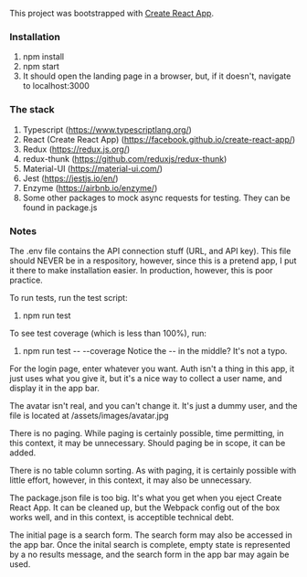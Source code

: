This project was bootstrapped with [Create React App](https://github.com/facebook/create-react-app).

### Installation

1. npm install
2. npm start
3. It should open the landing page in a browser, but, if it doesn't, navigate to localhost:3000

### The stack

1. Typescript (https://www.typescriptlang.org/)
2. React (Create React App) (https://facebook.github.io/create-react-app/)
3. Redux (https://redux.js.org/)
4. redux-thunk (https://github.com/reduxjs/redux-thunk)
5. Material-UI (https://material-ui.com/)
6. Jest (https://jestjs.io/en/)
7. Enzyme (https://airbnb.io/enzyme/)
8. Some other packages to mock async requests for testing. They can be found in package.js

### Notes

The .env file contains the API connection stuff (URL, and API key).
This file should NEVER be in a respository, however, since this is a pretend app, I put it there to make installation easier.
In production, however, this is poor practice.

To run tests, run the test script:
1. npm run test

To see test coverage (which is less than 100%), run:
1. npm run test -- --coverage
Notice the -- in the middle? It's not a typo.

For the login page, enter whatever you want.
Auth isn't a thing in this app, it just uses what you give it, but it's a nice way to collect a user name, and display it in the app bar.

The avatar isn't real, and you can't change it.
It's just a dummy user, and the file is located at /assets/images/avatar.jpg

There is no paging.
While paging is certainly possible, time permitting, in this context, it may be unnecessary.
Should paging be in scope, it can be added.

There is no table column sorting.
As with paging, it is certainly possible with little effort, however, in this context, it may also be unnecessary.

The package.json file is too big.
It's what you get when you eject Create React App.
It can be cleaned up, but the Webpack config out of the box works well, and in this context, is acceptible technical debt.

The initial page is a search form.
The search form may also be accessed in the app bar.
Once the inital search is complete, empty state is represented by a no results message, and the search form in the app bar may again be used.
